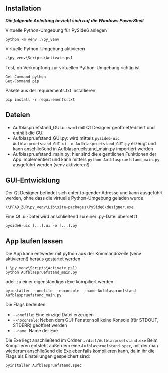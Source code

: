 ## Installation
***Die folgende Anleitung bezieht sich auf die Windows PowerShell***

Virtuelle Python-Umgebung für PySide6 anlegen
```
python -m venv .\py_venv
```

Virtuelle Python-Umgebung aktivieren
```
.\py_venv\Scripts\Activate.ps1
```

Test, ob Verknüpfung zur virtuellen Python-Umgebung richtig ist
```
Get-Command python
Get-Command pip
```

Pakete aus der requirements.txt installieren
```
pip install -r requirements.txt
```


## Dateien
- Aufblaspruefstand_GUI.ui:  wird mit Qt Designer geöffnet/editiert und enthält die GUI
- Aufblaspruefstand_GUI.py:  wird mittels `pyside6-uic Aufblaspruefstand_GUI.ui -o Aufblaspruefstand_GUI.py` erzeugt und kann anschließend in Aufblaspruefstand_main.py importiert werden
- Aufblaspruefstand_main.py: hier sind die eigentlichen Funktionen der App implementiert und kann mittels `python Aufblaspruefstand_main.py` ausgeführt werden (venv aktivieren!)


## GUI-Entwicklung
Der Qt Designer befindet sich unter folgender Adresse und kann ausgeführt werden, ohne dass die virtuelle Python-Umgebung geladen wurde
```
\\PFAD_ZUR\py_venv\Lib\site-packages\PySide6\designer.exe
```

Eine Qt .ui-Datei wird anschließend zu einer .py-Datei übersetzt
```
pyside6-uic [...].ui -o [...].py
```


## App laufen lassen
Die App kann entweder mit python aus der Kommandozeile (venv aktivieren!) heraus gestartet werden
```
(.\py_venv\Scripts\Activate.ps1)
python Aufblaspruefstand_main.py
```

oder zu einer eigenständigen Exe kompiliert werden
```
pyinstaller --onefile --noconsole --name Aufblaspruefstand Aufblaspruefstand_main.py
```

Die Flags bedeuten:
- `--onefile`: Eine einzige Datei erzeugen
- `--noconsole`: Neben dem GUI-Fenster soll keine Konsole (für STDOUT, STDERR) geöffnet werden
- `--name`: Name der Exe

Die Exe liegt anschließend im Ordner `./dist/Aufblaspruefstand.exe`
Beim Kompilieren entsteht außerdem eine `Aufblaspruefstand.spec`, mit der man wiederum anschließend die Exe ebenfalls kompilieren kann,
da in ihr die Flags als Einstellungen gespeichert sind:
```
pyinstaller Aufblaspruefstand.spec
```
